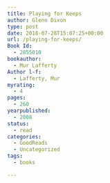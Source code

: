 ```yaml
---
title: Playing for Keeps
author: Glenn Dixon
type: post
date: 2018-07-28T15:07:25+00:00
url: /playing-for-keeps/
Book Id:
  - 2855010
bookauthor:
  - Mur Lafferty
Author l-f:
  - Lafferty, Mur
myrating:
  - 4
pages:
  - 260
yearpublished:
  - 2008
status:
  - read
categories:
  - GoodReads
  - Uncategorized
tags:
  - books

---
```

